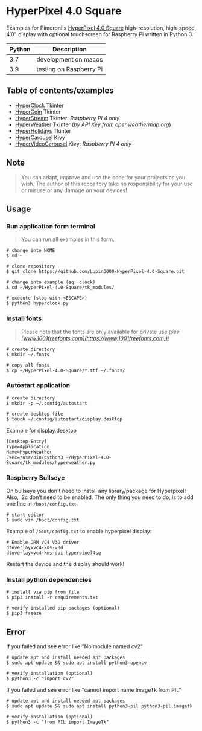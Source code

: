 # HyperPixel 4.0 Square

Examples for Pimoroni's [HyperPixel 4.0 Square](https://shop.pimoroni.com/products/hyperpixel-4-square) high-resolution, 
high-speed, 4.0" display with optional touchscreen for Raspberry Pi written in Python 3.

| Python | Description             |
|--------|-------------------------|
| 3.7    | development on macos    |
| 3.9    | testing on Raspberry Pi |

## Table of contents/examples

- [HyperClock](tk_modules/hyperclock.py) Tkinter
- [HyperCoin](tk_modules/duinocoin.py) Tkinter
- [HyperStream](tk_modules/hyperstream.py) Tkinter: *Raspberry PI 4 only*
- [HyperWeather](tk_modules/hyperweather.py) Tkinter (_by API Key from openweathermap.org_)
- [HyperHolidays](tk_modules/hyperholidays.py) Tkinter
- [HyperCarousel](kv_modules/hypercarousel.py) Kivy
- [HyperVideoCarousel](kv_modules/hypervideocarousel.py) Kivy: *Raspberry PI 4 only*

## Note

> You can adapt, improve and use the code for your projects as you wish. The author of this repository take no responsibility for your use or misuse or any damage on your devices!

## Usage

### Run application form terminal

> You can run all examples in this form.

```shell
# change into HOME
$ cd ~

# clone repository
$ git clone https://github.com/Lupin3000/HyperPixel-4.0-Square.git

# change into example (eq. clock)
$ cd ~/HyperPixel-4.0-Square/tk_modules/

# execute (stop with <ESCAPE>)
$ python3 hyperclock.py
```

### Install fonts

> Please note that the fonts are only available for private use _(see [www.1001freefonts.com](https://www.1001freefonts.com))_!

```shell
# create directory
$ mkdir ~/.fonts

# copy all fonts
$ cp ~/HyperPixel-4.0-Square/*.ttf ~/.fonts/
```

### Autostart application

```shell
# create directory
$ mkdir -p ~/.config/autostart

# create desktop file
$ touch ~/.config/autostart/display.desktop
```

Example for display.desktop

```
[Desktop Entry]
Type=Application
Name=HyperWeather
Exec=/usr/bin/python3 ~/HyperPixel-4.0-Square/tk_modules/hyperweather.py
```

### Raspberry Bullseye

On bullseye you don't need to install any library/package for Hyperpixel! Also, i2c don't need to be enabled. 
The only thing you need to do, is to add one line in `/boot/config.txt`.

```shell
# start editor
$ sudo vim /boot/config.txt
```

Example of `/boot/config.txt` to enable hyperpixel display:

```
# Enable DRM VC4 V3D driver
dtoverlay=vc4-kms-v3d
dtoverlay=vc4-kms-dpi-hyperpixel4sq
```

Restart the device and the display should work!

### Install python dependencies

```shell
# install via pip from file
$ pip3 install -r requirements.txt

# verify installed pip packages (optional)
$ pip3 freeze
```

## Error

If you failed and see error like "No module named cv2"

```shell
# update apt and install needed apt packages
$ sudo apt update && sudo apt install python3-opencv

# verify installation (optional)
$ python3 -c "import cv2"
```

If you failed and see error like "cannot import name ImageTk from PIL"

```shell
# update apt and install needed apt packages
$ sudo apt update && sudo apt install python3-pil python3-pil.imagetk

# verify installation (optional)
$ python3 -c "from PIL import ImageTk"
```
